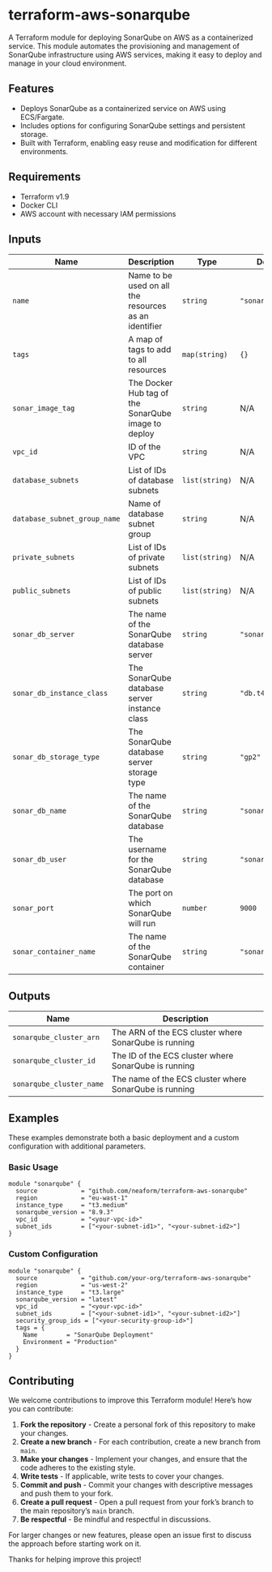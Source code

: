 # terraform-aws-sonarqube

A Terraform module for deploying SonarQube on AWS as a containerized service. This module automates the provisioning and management of SonarQube infrastructure using AWS services, making it easy to deploy and manage in your cloud environment.

## Features

- Deploys SonarQube as a containerized service on AWS using ECS/Fargate.
- Includes options for configuring SonarQube settings and persistent storage.
- Built with Terraform, enabling easy reuse and modification for different environments.

## Requirements

- Terraform v1.9
- Docker CLI
- AWS account with necessary IAM permissions

## Inputs

| Name                      | Description                                             | Type          | Default         | Required |
|---------------------------|---------------------------------------------------------|---------------|-----------------|----------|
| `name`                    | Name to be used on all the resources as an identifier   | `string`      | `"sonarqube"`   | no       |
| `tags`                    | A map of tags to add to all resources                   | `map(string)` | `{}`            | no       |
| `sonar_image_tag`         | The Docker Hub tag of the SonarQube image to deploy     | `string`      | N/A             | yes      |
| `vpc_id`                  | ID of the VPC                                           | `string`      | N/A             | yes      |
| `database_subnets`        | List of IDs of database subnets                         | `list(string)`| N/A             | yes      |
| `database_subnet_group_name` | Name of database subnet group                        | `string`      | N/A             | yes      |
| `private_subnets`         | List of IDs of private subnets                          | `list(string)`| N/A             | yes      |
| `public_subnets`          | List of IDs of public subnets                           | `list(string)`| N/A             | yes      |
| `sonar_db_server`         | The name of the SonarQube database server              | `string`      | `"sonardbserver"` | no       |
| `sonar_db_instance_class` | The SonarQube database server instance class           | `string`      | `"db.t4g.micro"` | no       |
| `sonar_db_storage_type`   | The SonarQube database server storage type             | `string`      | `"gp2"`         | no       |
| `sonar_db_name`           | The name of the SonarQube database                     | `string`      | `"sonar"`       | no       |
| `sonar_db_user`           | The username for the SonarQube database                | `string`      | `"sonar"`       | no       |
| `sonar_port`              | The port on which SonarQube will run                   | `number`      | `9000`          | no       |
| `sonar_container_name`    | The name of the SonarQube container                    | `string`      | `"sonarqube"`   | no       |

## Outputs

| Name               | Description                                         |
|--------------------|-----------------------------------------------------|
| `sonarqube_cluster_arn`  | The ARN of the ECS cluster where SonarQube is running |
| `sonarqube_cluster_id`  | The ID of the ECS cluster where SonarQube is running |
| `sonarqube_cluster_name`  | The name of the ECS cluster where SonarQube is running |

## Examples

These examples demonstrate both a basic deployment and a custom configuration with additional parameters.

### Basic Usage

```hcl
module "sonarqube" {
  source            = "github.com/neaform/terraform-aws-sonarqube"
  region            = "eu-wast-1"
  instance_type     = "t3.medium"
  sonarqube_version = "8.9.3"
  vpc_id            = "<your-vpc-id>"
  subnet_ids        = ["<your-subnet-id1>", "<your-subnet-id2>"]
}
```

### Custom Configuration

```hcl
module "sonarqube" {
  source            = "github.com/your-org/terraform-aws-sonarqube"
  region            = "us-west-2"
  instance_type     = "t3.large"
  sonarqube_version = "latest"
  vpc_id            = "<your-vpc-id>"
  subnet_ids        = ["<your-subnet-id1>", "<your-subnet-id2>"]
  security_group_ids = ["<your-security-group-id>"]
  tags = {
    Name        = "SonarQube Deployment"
    Environment = "Production"
  }
}
```

## Contributing

We welcome contributions to improve this Terraform module! Here’s how you can contribute:

1. **Fork the repository** - Create a personal fork of this repository to make your changes.
2. **Create a new branch** - For each contribution, create a new branch from `main`.
3. **Make your changes** - Implement your changes, and ensure that the code adheres to the existing style.
4. **Write tests** - If applicable, write tests to cover your changes.
5. **Commit and push** - Commit your changes with descriptive messages and push them to your fork.
6. **Create a pull request** - Open a pull request from your fork’s branch to the main repository’s `main` branch.
7. **Be respectful** - Be mindful and respectful in discussions.

For larger changes or new features, please open an issue first to discuss the approach before starting work on it.

Thanks for helping improve this project!
